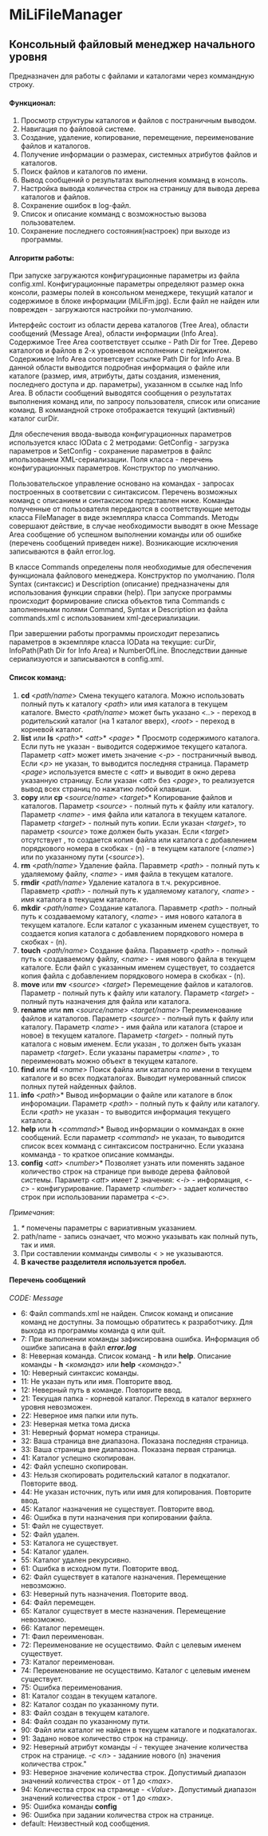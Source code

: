 # MiLiFileManager
## Консольный файловый менеджер начального уровня

Предназначен для работы с файлами и каталогами через коммандную строку. 

#### Функционал:
1. Просмотр структуры каталогов и файлов с постраничным выводом.
2. Навигация по файловой системе.
3. Создание, удаление, копирование, перемещение, переименование файлов и каталогов.
4. Получение информации о размерах, системных атрибутов файлов и каталогов.
5. Поиск файлов и каталогов по имени.
6. Вывод сообщений о результатах выполнения комманд в консоль.
7. Настройка вывода количества строк на страницу для вывода дерева каталогов и файлов.
8. Сохранение ошибок в log-файл.
9. Список и описание комманд с возможностью вызова пользователем.
10. Сохранение последнего состояния(настроек) при выходе из программы.

#### Алгоритм работы:
При запуске загружаются конфигурационные параметры из файла config.xml. Конфигурационные параметры определяют размер окна консоли, размеры полей в консольном менеджере, текущий каталог и содержимое в блоке информации (MiLiFm.jpg). Если файл не найден или поврежден - загружаются настройки по-умолчанию.

Интерфейс состоит из области дерева каталогов (Tree Area), области сообщений (Message Area), области информации (Info Area). 
Содержимое Tree Area соответствует ссылке - Path Dir for Tree. Дерево каталогов и файлов в 2-х уровневом исполнении с пейджингом.
Содержимое Info Area соответсвует ссылке Path Dir for Info Area. В данной области выводится подробная информация о файле или каталоге (размер, имя, атрибуты, даты создания, изменения, последнего доступа и др. параметры), указанном в ссылке над Info Area.
В области сообщений выводятся сообщения о результатах выполнения команд или, по запросу пользователя, список или описание команд. 
В коммандной строке  отображается текущий (активный) каталог сurDir.

Для обеспечения ввода-вывода конфигурационных параметров используется класс IOData c 2 метродами: GetConfig - загрузка параметров и SetConfig - сохранение параметров в файлс ипользованем XML-сериализации. Поля класса - перечень конфигурационных параметров. Конструктор по умолчанию.

Пользовательское управление основано на командах - запросах построенных в соответсвии с синтаксисом. Перечень возможных команд с описанием и синтаксисом представлен ниже. 
Команды полученные от пользователя передаются в соответствующие методы класса FileManager в виде экземпляра класса Commands. Методы совершают действие, в случае необходимости выводят в окне Message Area сообщение об успешном выполнении команды или об ошибке (перечень сообщений приведен ниже). Возникающие исключения записываются в  файл error.log.  

В классе Сommands определены поля необходимые для обеспечения функционала файлового менеджера. Конструктор по умолчанию.
Поля Syntax (синтаксис) и Description (описание) предназначены для использования функции справки (help). 
При запуске программы происходит формирование списка объектов типа Commands с заполненными полями Command, Syntax и Description из файла commands.xml с использованием xml-десериализации. 

При завершении работы программы происходит перезапись параметров в экземпляре класса IOData на текущие: curDir, InfoPath(Path Dir for Info Area) и NumberOfLine. Впоследствии данные сериализуются и записываются в config.xml.

#### Список команд:
1.	**cd**	<_path/name_>	Смена текущего каталога. Можно использовать полный путь к каталогу <_path_> или имя каталога <name>в текущем каталоге. Вместо <_path/name_> может быть указано <_.._> - переход в родительский каталог (на 1 каталог вверх),  <_root_> - переход в корневой каталог.
2.	**list** или **ls** <_path_>* <_att_>* <_page_> *	Просмотр содержимого каталога. Если путь не указан - выводится содержимое текущего каталога. Параметр <_att_> может иметь значение <_-p_> - постраничный вывод. Если <_p_> не указан, то выводится последняя страница. Параметр  <_page_> используется вместе с  <_att_> и выводит в окно дерева указанную страницу. Если указан <_att_> без <_page_>, то реализуется вывод всех страниц по нажатию любой клавиши. 
3.	**copy** или **cp**	<_source/name_> <_target_>*	Копирование файлов и каталогов. Параметр <_source_> - полный путь к файлу или каталогу. Параметр <_name_> - имя файла или каталога в текущем каталоге. Параметр <_target_> - полный путь копии. Eсли указан <_target_>, то параметр <_source_> тоже должен быть указан. Если <_target_> отсутствует , то создается копия файла или каталога с добавлением порядкового номера в скобках - (n) - в текущем каталоге (<_name_>) или по указанному пути (<_source_>). 
4.	**rm**	<_path/name_>	Удаление файла. Паравметр <_path_> - полный путь к удаляемому файлу,  <_name_> - имя файла в текущем каталоге.
5.	**rmdir**	<_path/name_>	Удаление каталога в т.ч. рекурсивное. Паравметр <_path_> - полный путь к удаляемому каталогу,  <_name_> - имя каталога в текущем каталоге. 
6.	**mkdir**	<_path/name_>	Создание каталога. Паравметр <_path_> - полный путь к создаваемому каталогу,  <_name_> - имя нового каталога в текущем каталоге. Если каталог с указанным именем существует, то создается копия каталога с добавлением порядкового номера в скобках - (n).
7.	**touch**	<_path/name_>	Создание файла. Паравметр <_path_> - полный путь к создаваемому файлу,  <_name_> - имя нового файла в текущем каталоге. Если файл с указанным именем существует, то создается копия файла с добавлением порядкового номера в скобках - (n).
8.	**move** или **mv**	<_source_> <_target_>	Перемещение файлов и каталогов. Параметр <source> - полный путь к файлу или каталогу. Параметр <_target_> - полный путь назначения для файла или каталога. 
9.	**rename** или **nm**	<_source/name_> <_target/name_>	Переименование файлов и каталогов. Параметр <_source_> - полный путь к файлу или каталогу. Параметр <_name_> - имя файла или каталога (старое и новое) в текущем каталоге. Параметр <_target_> - полный путь каталога с новым именем. Eсли указан <source>, то должен быть указан параметр <_target_>. Если указаны параметры <_name_> , то переименовать можно объект в текущем каталоге.
10.	**find** или **fd**	<_name_>	Поиск файла или каталога по имени в текущем каталоге и во всех подкаталогах. Выводит нумерованный список полных путей найденных файлов.
11.	**info**	<_path_>*	Вывод информации о файле или каталоге в блок инфоромации. Параметр <_path_> - полный путь к файлу или каталогу. Если <_path_> не указан - то выводится информация текущего каталога. 
12.	**help** или **h** <_command_>*	Вывод информации о коммандах в окне сообщений. Если параметр <_command_> не указан, то выводится список всех комманд с синтаксисом постранично. Если указана комманда - то краткое описание комманды. 
13. **config**	<_att_> <_number_>*	Позволяет узнать или поменять заданое количество строк на странице при выводе дерева файловой системы. Параметр <_att_> имеет 2 значения: <_-i_> - информация, <_-c_> - конфигурирование. Параметр <_number_> -  задает количество строк при использовании параметра <_-c_>.

  _Примечания_:
  1. _*_ помечены параметры c вариативным указанием.
  2. path/name - запись означает, что можно указывать как полный путь, так и имя.
  3. При составлении комманды символы <  > не указываются.
  4. **В качестве разделителя используется пробел.** 

#### Перечень сообщений
_CODE:	Message_
- 6:	Файл commands.xml не найден. Список команд и описание команд не доступны. За помощью обратитесь к разработчику. Для выхода из программы команда q или quit.
- 7:	При выполнении команды зафиксирована ошибка. Информация об ошибке записана в файл _**error.log**_
- 8:	Неверная команда. Список команд - **h** или **help**. Описание команды - **h** <_команда_> или **help** <_команда_>."
- 10:	Неверный синтаксис команды.
- 11:	Не указан путь или имя. Повторите ввод.
- 12:	Неверный путь в команде. Повторите ввод.
- 21:	Текущая папка - корневой каталог. Переход в каталог верхнего уровня невозможен.
- 22:	Неверное имя папки или путь.
- 23:	Неверная метка тома диска
- 31:	Неверный формат номера страницы.
- 32:	Ваша страница вне диапазона. Показана последняя страница.
- 33:	Ваша страница вне диапазона. Показана первая страница.
- 41:	Каталог успешно скопирован.
- 42:	Файл успешно скопирован.
- 43:	Нельзя скопировать родительский каталог в подкаталог. Повторите ввод.
- 44:	Не указан источник, путь или имя для копирования. Повторите ввод.
- 45:	Каталог назначения не существует. Повторите ввод.
- 46:	Ошибка в пути назначения при копировании файла.
- 51:	Файл не существует.
- 52:	Файл удален.
- 53:	Каталога не существует.
- 54:	Каталог удален.
- 55:	Каталог удален рекурсивно.
- 61:	Ошибка в исходном пути. Повторите ввод.
- 62:	Файл существует в каталоге назначения. Перемещение невозможно.
- 63:	Неверный путь назначения. Повторите ввод.
- 64:	Файл перемещен.
- 65:	Каталог существует в месте назначения. Перемещение невозможно.
- 66:	Каталог перемещен.
- 71:	Фаил переименован.
- 72:	Переименование не осуществимо. Файл с целевым именем существует.
- 73:	Каталог переименован.
- 74:	Переименование не осуществимо. Каталог с целевым именем существует.
- 75:	Ошибка переименования.
- 81:	Каталог создан в текущем каталоге.
- 82:	Каталог создан по указанному пути.
- 83:	Файл создан в текущем каталоге.
- 84:	Файл создан по указанному пути.
- 90:	Файл или каталог не найден в текущем каталоге и подкаталогах.
- 91:	Задано новое количество строк на страницу.
- 92:	Неверный атрибут команды _-i_ - текущеe значениe количества строк на странице. _-с_ <_n_> - заданиие нового (n) значения количества строк."
- 93:	Неверное значение количества строк. Допустимый диапазон значений количества строк - от 1 до <_max_>.
- 94:	Количества строк на странице - <_Value_>. Допустимый диапазон значений количества строк - от 1 до <_max_>.
- 95:	Ошибка команды **config**
- 96:	Ошибка при задании количества строк на странице.
- default:	Неизвестный код сообщения.







